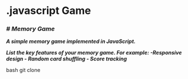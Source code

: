 <h1>.javascript Game</h1>
<i><b>
<h3># Memory Game</h3>
<p>A simple memory game implemented in JavaScript.</p>
<p>List the key features of your memory game. For example:
-Responsive design
- Random card shuffling
- Score tracking</p></b></i>
<p>bash  git clone     </p>
